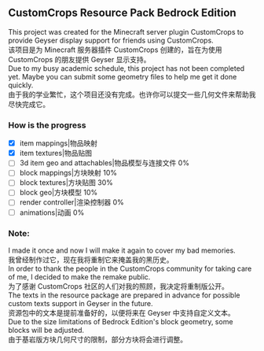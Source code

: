## CustomCrops Resource Pack Bedrock Edition 
This project was created for the Minecraft server plugin CustomCrops to provide Geyser display support for friends using CustomCrops.  
该项目是为 Minecraft 服务器插件 CustomCrops 创建的，旨在为使用 CustomCrops 的朋友提供 Geyser 显示支持。   
Due to my busy academic schedule, this project has not been completed yet. Maybe you can submit some geometry files to help me get it done quickly.  
由于我的学业繁忙，这个项目还没有完成。也许你可以提交一些几何文件来帮助我尽快完成它。  

### How is the progress
- [x] item mappings|物品映射
- [X] item textures|物品贴图
- [ ] 3d item geo and attachables|物品模型与连接文件 0%
- [ ] block mappings|方块映射 10%
- [ ] block textures|方块贴图 30%
- [ ] block geo|方块模型 10%
- [ ] render controller|渲染控制器 0%
- [ ] animations|动画 0%

### Note:
I made it once and now I will make it again to cover my bad memories.  
我曾经制作过它，现在我将重制它来掩盖我的黑历史。  
In order to thank the people in the CustomCrops community for taking care of me, I decided to make the remake public.  
为了感谢 CustomCrops 社区的人们对我的照顾，我决定将重制版公开。  
The texts in the resource package are prepared in advance for possible custom texts support in Geyser in the future.  
资源包中的文本是提前准备好的，以便将来在 Geyser 中支持自定义文本。  
Due to the size limitations of Bedrock Edition's block geometry, some blocks will be adjusted.  
由于基岩版方块几何尺寸的限制，部分方块将会进行调整。  
